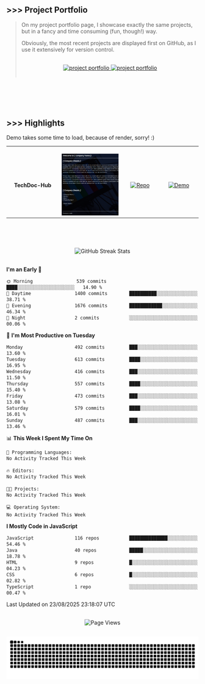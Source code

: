## >>> Project Portfolio

> On my project portfolio page, I showcase exactly the same projects, but in a fancy and time consuming (fun, though!) way.
>
> Obviously, the most recent projects are displayed first on GitHub, as I use it extensively for version control.
>
> <br>
>
> <div align="center">
>  <a href="https://shcoobz.github.io/">
>    <img src="https://img.shields.io/badge/portfolio_&hairsp;_page-Link-28a745?style=for-the-badge&logo=github" alt="project portfolio"/>
>  </a>
>
> <a href="https://github.com/Shcoobz/list_projects">
>     <img src="https://img.shields.io/badge/github_projects-List-28a745?style=for-the-badge&logo=github" alt="project portfolio"/>
>   </a>
> </div>
>
> <br>

<br>

##

<br>

## >>> Highlights

Demo takes some time to load, because of render, sorry! :)

<table>
  <tr>
    <td align="center">
      <img width="170" height="1" alt="">
      <strong>TechDoc-Hub</strong>
    </td>
    <td align="center">
      <img width="350" height="1" alt="">
      <img src="img/advancedJS_mern_techdoc-hub.png" alt="Blabber Bot Image" width="200" >
    </td>
    <td align="center">
      <img width="170" height="1" alt="">
      <a href="https://github.com/Shcoobz/advancedJS_mern_techdoc-hub/">
        <img src="https://img.shields.io/badge/Repo-007bff?logo=github&logoColor=white" style="width:110px; height:auto;" alt="Repo">
      </a>
    </td>
    <td align="center">
      <img width="170" height="1" alt="">
      <a href="https://advancedjs-mern-techdoc-hub.onrender.com/">
        <img src="https://img.shields.io/badge/Demo-28a745?logo=google-chrome&logoColor=white" style="width:120px; height:auto;" alt="Demo">
      </a>
    </td>
  </tr>
</table>

<br>

##

<br>

<!-- GitHub Streak Stats -->
<div align="center">
  <img src="https://github-readme-streak-stats.herokuapp.com/?user=Shcoobz&theme=whatsapp-dark2&border=28A745&currStreakNum=28A745&sideNums=28A745" alt="GitHub Streak Stats"/>
  <!-- shadow-green  -->
</div>

<br>

<!--START_SECTION:waka-->
**I'm an Early 🐤** 

```text
🌞 Morning                539 commits         ████░░░░░░░░░░░░░░░░░░░░░   14.90 % 
🌆 Daytime                1400 commits        ██████████░░░░░░░░░░░░░░░   38.71 % 
🌃 Evening                1676 commits        ████████████░░░░░░░░░░░░░   46.34 % 
🌙 Night                  2 commits           ░░░░░░░░░░░░░░░░░░░░░░░░░   00.06 % 
```
📅 **I'm Most Productive on Tuesday** 

```text
Monday                   492 commits         ███░░░░░░░░░░░░░░░░░░░░░░   13.60 % 
Tuesday                  613 commits         ████░░░░░░░░░░░░░░░░░░░░░   16.95 % 
Wednesday                416 commits         ███░░░░░░░░░░░░░░░░░░░░░░   11.50 % 
Thursday                 557 commits         ████░░░░░░░░░░░░░░░░░░░░░   15.40 % 
Friday                   473 commits         ███░░░░░░░░░░░░░░░░░░░░░░   13.08 % 
Saturday                 579 commits         ████░░░░░░░░░░░░░░░░░░░░░   16.01 % 
Sunday                   487 commits         ███░░░░░░░░░░░░░░░░░░░░░░   13.46 % 
```


📊 **This Week I Spent My Time On** 

```text
💬 Programming Languages: 
No Activity Tracked This Week

🔥 Editors: 
No Activity Tracked This Week

🐱‍💻 Projects: 
No Activity Tracked This Week

💻 Operating System: 
No Activity Tracked This Week
```

**I Mostly Code in JavaScript** 

```text
JavaScript               116 repos           ██████████████░░░░░░░░░░░   54.46 % 
Java                     40 repos            █████░░░░░░░░░░░░░░░░░░░░   18.78 % 
HTML                     9 repos             █░░░░░░░░░░░░░░░░░░░░░░░░   04.23 % 
CSS                      6 repos             █░░░░░░░░░░░░░░░░░░░░░░░░   02.82 % 
TypeScript               1 repo              ░░░░░░░░░░░░░░░░░░░░░░░░░   00.47 % 
```




 Last Updated on 23/08/2025 23:18:07 UTC
<!--END_SECTION:waka-->

<br>

<!-- Visitor counter -->
<div align="center">
   <img src="https://komarev.com/ghpvc/?username=Shcoobz&style=for-the-badge&color=28A745&label=Page+Views" alt="Page Views"/>
</div>

##

<!-- Snake eating commits -->
<div align="center">
<img alt="GitHub Snake" src="https://raw.githubusercontent.com/Shcoobz/Shcoobz/output/github-contribution-grid-snake-dark.svg" />
</div>
